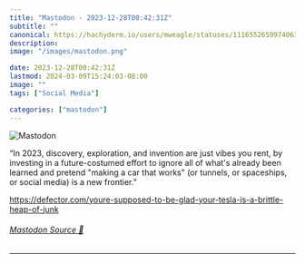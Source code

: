 ```yaml
---
title: "Mastodon - 2023-12-28T00:42:31Z"
subtitle: ""
canonical: https://hachyderm.io/users/mweagle/statuses/111655265997406319
description:
image: "/images/mastodon.png"

date: 2023-12-28T00:42:31Z
lastmod: 2024-03-09T15:24:03-08:00
image: ""
tags: ["Social Media"]

categories: ["mastodon"]
---
```

![Mastodon](/images/mastodon.png)

<p>“In 2023, discovery, exploration, and invention are just vibes you rent, by investing in a future-costumed effort to ignore all of what&#39;s already been learned and pretend &quot;making a car that works&quot; (or tunnels, or spaceships, or social media) is a new frontier.”</p><p><a href="https://defector.com/youre-supposed-to-be-glad-your-tesla-is-a-brittle-heap-of-junk" target="_blank" rel="nofollow noopener noreferrer" translate="no"><span class="invisible">https://</span><span class="ellipsis">defector.com/youre-supposed-to</span><span class="invisible">-be-glad-your-tesla-is-a-brittle-heap-of-junk</span></a></p>


###### [Mastodon Source 🐘](https://hachyderm.io/@mweagle/111655265997406319)

___
